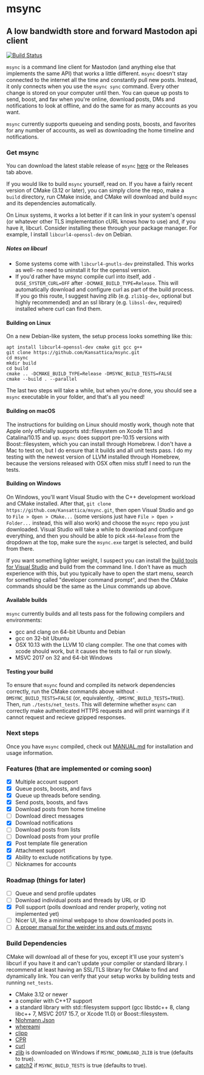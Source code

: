 # msync
## A low bandwidth store and forward Mastodon api client

[![Build Status](https://travis-ci.org/Kansattica/msync.svg?branch=master)](https://travis-ci.org/Kansattica/msync)

`msync` is a command line client for Mastodon (and anything else that implements the same API) that works a little different. `msync` doesn't stay connected to the internet all the time and constantly pull new posts. Instead, it only connects when you use the `msync sync` command. Every other change is stored on your computer until then. You can queue up posts to send, boost, and fav when you're online, download posts, DMs and notifications to look at offline, and do the same for as many accounts as you want.

`msync` currently supports queueing and sending posts, boosts, and favorites for any number of accounts, as well as downloading the home timeline and notifications.

### Get msync
You can download the latest stable release of `msync` [here](https://github.com/Kansattica/msync/releases) or the Releases tab above. 

If you would like to build `msync` yourself, read on. If you have a fairly recent version of CMake (3.12 or later), you can simply clone the repo, make a `build` directory, run CMake inside, and CMake will download and build `msync` and its dependencies automatically. 

On Linux systems, it works a lot better if it can link in your system's openssl (or whatever other TLS implementation cURL knows how to use) and, if you have it, libcurl. Consider installing these through your package manager. For example, I install `libcurl4-openssl-dev` on Debian.

##### Notes on libcurl 

- Some systems come with `libcurl4-gnutls-dev` preinstalled. This works as well- no need to uninstall it for the openssl version.
- If you'd rather have msync compile curl into itself, add `-DUSE_SYSTEM_CURL=OFF` after `-DCMAKE_BUILD_TYPE=Release`. This will automatically download and configure curl as part of the build process. If you go this route, I suggest having zlib (e.g. `zlib1g-dev`, optional but highly recommended) and an ssl library (e.g. `libssl-dev`, required) installed where curl can find them.

#### Building on Linux
On a new Debian-like system, the setup process looks something like this:

```
apt install libcurl4-openssl-dev cmake git gcc g++
git clone https://github.com/Kansattica/msync.git
cd msync
mkdir build
cd build
cmake .. -DCMAKE_BUILD_TYPE=Release -DMSYNC_BUILD_TESTS=FALSE
cmake --build . --parallel
```

The last two steps will take a while, but when you're done, you should see a `msync` executable in your folder, and that's all you need! 

#### Building on macOS

The instructions for building on Linux should mostly work, though note that Apple only officially supports std::filesystem on Xcode 11.1 and Catalina/10.15 and up. `msync` does support pre-10.15 versions with Boost::filesystem, which you can install through Homebrew. I don't have a Mac to test on, but I do ensure that it builds and all unit tests pass. I do my testing with the newest version of LLVM installed through Homebrew, because the versions released with OSX often miss stuff I need to run the tests.

#### Building on Windows
On Windows, you'll want Visual Studio with the C++ development workload and CMake installed. After that, `git clone https://github.com/Kansattica/msync.git`, then open Visual Studio and go to `File > Open > CMake...` (some versions just have `File > Open > Folder...` instead, this will also work) and choose the `msync` repo you just downloaded. Visual Studio will take a while to download and configure everything, and then you should be able to pick `x64-Release` from the dropdown at the top, make sure the `msync.exe` target is selected, and build from there. 

If you want something lighter weight, I suspect you can install the [build tools for Visual Studio](https://visualstudio.microsoft.com/downloads/#build-tools-for-visual-studio-2019) and build from the command line. I don't have as much experience with this, but you typically have to open the start menu, search for something called "developer command prompt", and then the CMake commands should be the same as the Linux commands up above.

#### Available builds

`msync` currently builds and all tests pass for the following compilers and environments:

- gcc and clang on 64-bit Ubuntu and Debian
- gcc on 32-bit Ubuntu
- OSX 10.13 with the LLVM 10 clang compiler. The one that comes with xcode should work, but it causes the tests to fail or run slowly.
- MSVC 2017 on 32 and 64-bit Windows 

#### Testing your build

To ensure that `msync` found and compiled its network dependencies correctly, run the CMake commands above without `-DMSYNC_BUILD_TESTS=FALSE` (or, equivalently, `-DMSYNC_BUILD_TESTS=TRUE`). Then, run `./tests/net_tests`. This will determine whether `msync` can correctly make authenticated HTTPS requests and will print warnings if it cannot request and recieve gzipped responses.

### Next steps

Once you have `msync` compiled, check out [MANUAL.md](manual.md) for installation and usage information.

### Features (that are implemented or coming soon)
- [X] Multiple account support
- [X] Queue posts, boosts, and favs
- [X] Queue up threads before sending.
- [X] Send posts, boosts, and favs
- [X] Download posts from home timeline
- [ ] Download direct messages
- [X] Download notifications
- [ ] Download posts from lists
- [ ] Download posts from your profile
- [X] Post template file generation
- [X] Attachment support
- [X] Ability to exclude notifications by type.
- [ ] Nicknames for accounts

### Roadmap (things for later)
- [ ] Queue and send profile updates
- [ ] Download individual posts and threads by URL or ID
- [X] Poll support (polls download and render properly, voting not implemented yet)
- [ ] Nicer UI, like a minimal webpage to show downloaded posts in.
- [ ] [A proper manual for the weirder ins and outs of msync](MANUAL.md)

### Build Dependencies
CMake will download all of these for you, except it'll use your system's libcurl if you have it and can't update your compiler or standard library. I recommend at least having an SSL/TLS library for CMake to find and dynamically link.
You can verify that your setup works by building tests and running `net_tests`.
- CMake 3.12 or newer
- a compiler with C++17 support
- a standard library with std::filesystem support (gcc libstdc++ 8, clang libc++ 7, MSVC 2017 15.7, or Xcode 11.0) or Boost::filesystem.
- [Nlohmann Json](https://github.com/nlohmann/json)
- [whereami](https://github.com/gpakosz/whereami)
- [clipp](https://github.com/muellan/clipp)
- [CPR](https://github.com/whoshuu/cpr)
- [curl](https://github.com/curl/curl)
- [zlib](https://www.zlib.net/) is downloaded on Windows if `MSYNC_DOWNLOAD_ZLIB` is true (defaults to true).
- [catch2](https://github.com/catchorg/Catch2) if `MSYNC_BUILD_TESTS` is true (defaults to true).
